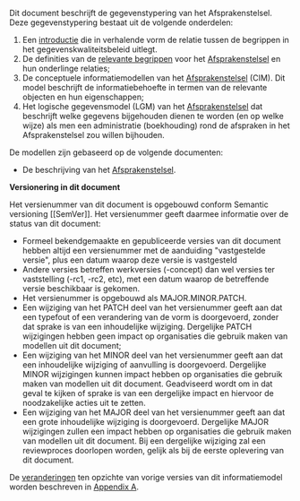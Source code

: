 Dit document beschrijft de gegevenstypering van het Afsprakenstelsel. Deze gegevenstypering bestaat uit de volgende onderdelen:

1. Een [introductie](#Intro) die in verhalende vorm de relatie tussen de begrippen in het gegevenskwaliteitsbeleid uitlegt.
1. De definities van de [relevante begrippen](#begrippen) voor het [Afsprakenstelsel](#afsprakenstelsel) en hun onderlinge relaties;
1. De conceptuele informatiemodellen van het [Afsprakenstelsel](#cim-afsprakenstelsel) (CIM). Dit model beschrijft de informatiebehoefte in termen van de relevante objecten en hun eigenschappen;
1. Het logische gegevensmodel (LGM) van het [Afsprakenstelsel](#afsprakenstelsel) dat beschrijft welke gegevens bijgehouden dienen te worden (en op welke wijze) als men een administratie (boekhouding) rond de afspraken in het Afsprakenstelsel zou willen bijhouden.

De modellen zijn gebaseerd op de volgende documenten:

* De beschrijving van het [Afsprakenstelsel](https://jenvgegevens.pleio.nl/page/view/af27785a-a14d-465d-916f-ee92997cd357/afsprakenstelsel).


**Versionering in dit document**

Het versienummer van dit document is opgebouwd conform Semantic versioning [[SemVer]]. Het versienummer geeft daarmee informatie over de status van dit document:

- Formeel bekendgemaakte en gepubliceerde versies van dit document hebben altijd een versienummer met de aanduiding "vastgestelde versie", plus een datum waarop deze versie is vastgesteld
- Andere versies betreffen werkversies (-concept) dan wel versies ter vaststelling (-rc1, -rc2, etc), met een datum waarop de betreffende versie beschikbaar is gekomen.
- Het versienummer is opgebouwd als MAJOR.MINOR.PATCH.
- Een wijziging van het PATCH deel van het versienummer geeft aan dat een typefout of een verandering van de vorm is doorgevoerd, zonder dat sprake is van een inhoudelijke wijziging. Dergelijke PATCH wijzigingen hebben geen impact op organisaties die gebruik maken van modellen uit dit document;
- Een wijziging van het MINOR deel van het versienummer geeft aan dat een inhoudelijke wijziging of aanvulling is doorgevoerd. Dergelijke MINOR wijzigingen kunnen impact hebben op organisaties die gebruik maken van modellen uit dit document. Geadviseerd wordt om in dat geval te kijken of sprake is van een dergelijke impact en hiervoor de noodzakelijke acties uit te zetten.
- Een wijziging van het MAJOR deel van het versienummer geeft aan dat een grote inhoudelijke wijziging is doorgevoerd. Dergelijke MAJOR wijzigingen zullen een impact hebben op organisaties die gebruik maken van modellen uit dit document. Bij een dergelijke wijziging zal een reviewproces doorlopen worden, gelijk als bij de eerste oplevering van dit document.

De [veranderingen](#changes) ten opzichte van vorige versies van dit informatiemodel worden beschreven in [Appendix A](#changes).

